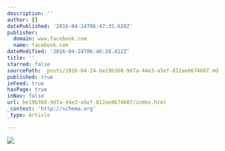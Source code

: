```yaml
---
description: ''
author: []
datePublished: '2016-04-24T06:47:35.628Z'
publisher:
  domain: www.facebook.com
  name: facebook.com
dateModified: '2016-04-24T06:46:28.412Z'
title: ''
starred: false
sourcePath: _posts/2016-04-24-be19b368-9d7a-44e3-a5ef-812ae8674607.md
published: true
inFeed: true
hasPage: true
inNav: false
url: be19b368-9d7a-44e3-a5ef-812ae8674607/index.html
_context: 'http://schema.org'
_type: Article

---
```

![](https://scontent-lax3-1.xx.fbcdn.net/hphotos-xfa1/v/t1.0-9/13076961_10206463241204903_6839548292746962665_n.jpg?oh=9b84c66a21a2d064c9d5a47747c3fe6e&oe=57BA4EE1)